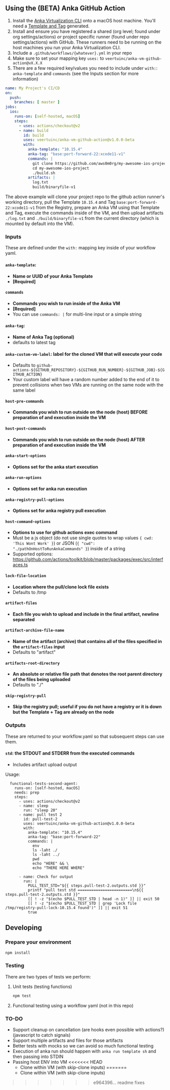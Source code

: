 ## Using the (BETA) Anka GitHub Action

1. Install the [Anka Virtualization CLI](https://github.com/veertuinc/getting-started#initial-setup) onto a macOS host machine. You'll need a [Template and Tag](https://github.com/veertuinc/getting-started#create-templatebash) generated.
1. Install and ensure you have registered a shared (org level; found under org settings/actions) _or_ project specific runner (found under repo settings/actions) with GitHub. These runners need to be running on the host machines you run your Anka Virtualization CLI.
1. Include a `.github/workflows/{whatever}.yml` in your repo
2. Make sure to set your mapping key `uses:` to `veertuinc/anka-vm-github-action@vX.X.X`
3. There are a few required key/values you need to include under `with:`: `anka-template` and `commands` (see the Inputs section for more information)

```yaml
name: My Project's CI/CD
on:
  push:
    branches: [ master ]
jobs:
  ios:
    runs-on: [self-hosted, macOS]
    steps:
      - uses: actions/checkout@v2
      - name: build
        id: build
        uses: veertuinc/anka-vm-github-action@v1.0.0-beta
        with:
          anka-template: "10.15.4"
          anka-tag: "base:port-forward-22:xcode11-v1"
          commands: |
            git clone https://github.com/aws0m0rg/my-awesome-ios-project.git && \
            cd my-awesome-ios-project
            ./build.sh
          artifacts: |
            log.txt
            build/binaryfile-v1
```

The above example will clone your project repo to the github action runner's working directory, pull the Template `10.15.4` and Tag `base:port-forward-22:xcode11-v1` from the Registry, prepare an Anka VM using that Template and Tag, execute the commands inside of the VM, and then upload artifacts `./log.txt` and `./build/binaryfile-v1` from the current directory (which is mounted by default into the VM).

### Inputs

These are defined under the `with:` mapping key inside of your workflow yaml.

#### `anka-template`: 

- **Name or UUID of your Anka Template**
- **[Required]**

#### `commands`

- **Commands you wish to run inside of the Anka VM**
- **[Required]**
- You can use `commands: |` for multi-line input or a simple string

#### `anka-tag`: 

- **Name of Anka Tag (optional)**
- defaults to latest tag

#### `anka-custom-vm-label`: label for the cloned VM that will execute your code

- Defaults to `github-actions-${GITHUB_REPOSITORY}-${GITHUB_RUN_NUMBER}-${GITHUB_JOB}-${GITHUB_ACTION}`
- Your custom label will have a random number added to the end of it to prevent collisions when two VMs are running on the same node with the same label

#### `host-pre-commands`
- **Commands you wish to run outside on the node (host) BEFORE preparation of and execution inside the VM**
#### `host-post-commands`
- **Commands you wish to run outside on the node (host) AFTER preparation of and execution inside the VM**
#### `anka-start-options`
- **Options set for the anka start execution**
#### `anka-run-options`
- **Options set for anka run execution**
#### `anka-registry-pull-options`
- **Options set for anka registry pull execution**
#### `host-command-options`
- **Options to use for github actions exec command**
- Must be a js object (do not use single quotes to wrap values `{ cwd: 'This Wont Work' }`) or JSON (`{ "cwd": "./pathOnHostToRunAnkaCommands" }`) inside of a string
- Supported options: https://github.com/actions/toolkit/blob/master/packages/exec/src/interfaces.ts
#### `lock-file-location`
- **Location where the pull/clone lock file exists**
- Defaults to /tmp
#### `artifact-files`
- **Each file you wish to upload and include in the final artifact, newline separated**
#### `artifact-archive-file-name`
- **Name of the artifact (archive) that contains all of the files specified in the `artifact-files` input**
- Defaults to "artifact"
#### `artifacts-root-directory`
- **An absolute or relative file path that denotes the root parent directory of the files being uploaded**
- Defaults to "./"
#### `skip-registry-pull`
- **Skip the registry pull; useful if you do not have a registry or it is down but the Template + Tag are already on the node**

### Outputs

These are returned to your workflow.yaml so that subsequent steps can use them.

#### `std`: the STDOUT and STDERR from the executed commands

- Includes artifact upload output

Usage:

```
  functional-tests-second-agent:
    runs-on: [self-hosted, macOS]
    needs: prep
    steps:
      - uses: actions/checkout@v2
      - name: sleep
        run: "sleep 20"
      - name: pull test 2
        id: pull-test-2
        uses: veertuinc/anka-vm-github-action@v1.0.0-beta
        with:
          anka-template: "10.15.4"
          anka-tag: "base:port-forward-22"
          commands: |
            env
            ls -laht ./
            ls -laht ../
            pwd
            echo "HERE" && \
            echo "THERE HERE WHERE"

      - name: Check for output
        run: |
          PULL_TEST_STD="${{ steps.pull-test-2.outputs.std }}"
          printf "pull test std ========================\n${{ steps.pull-test-2.outputs.std }}"
          [[ ! -z "$(echo $PULL_TEST_STD | head -n 1)" ]] || exit 50
          [[ ! -z "$(echo $PULL_TEST_STD | grep 'Lock file /tmp/registry-pull-lock-10.15.4 found')" ]] || exit 51
          true
```


## Developing

### Prepare your environment

```bash
npm install
```

### Testing

There are two types of tests we perform:
1. Unit tests (testing functions)

    ```bash
    npm test
    ```

2. Functional testing using a workflow yaml (not in this repo)

### TO-DO
- Support cleanup on cancellation (are hooks even possible with actions?) (javascript to catch signals)
- Support multiple artifacts and files for those artifacts
- Better tests with mocks so we can avoid so much functional testing
- Execution of anka run should happen with `anka run template sh` and then passing into STDIN
- Passing host ENV into VM
<<<<<<< HEAD
  - Clone within VM (with skip-clone inputs)
=======
  - Clone within VM (with skip-clone inputs)
>>>>>>> e964396... readme fixes
